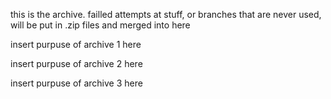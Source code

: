 this is the archive. failled attempts at stuff, or branches that are never used, will be put in .zip files and merged into here

insert purpuse of archive 1 here

insert purpuse of archive 2 here

insert purpuse of archive 3 here